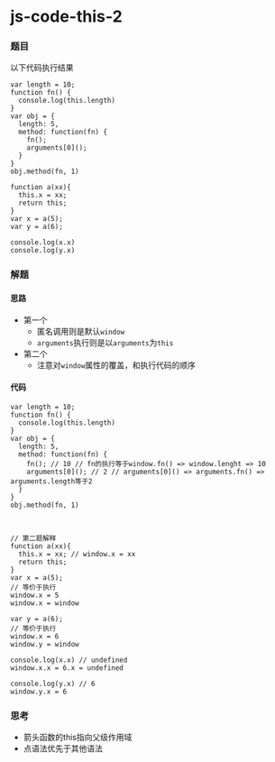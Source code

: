 # js-code-this-2

### 题目

以下代码执行结果

```
var length = 10;
function fn() {
  console.log(this.length)
}
var obj = {
  length: 5,
  method: function(fn) {
    fn();
    arguments[0]();
  }
}
obj.method(fn, 1)

function a(xx){
  this.x = xx;
  return this;
}
var x = a(5);
var y = a(6);

console.log(x.x)
console.log(y.x)
```



### 解题

#### 思路

* 第一个
  * 匿名调用则是默认`window`
  * `arguments`执行则是以`arguments`为`this`
* 第二个
  * 注意对`window`属性的覆盖，和执行代码的顺序

#### 代码

```
var length = 10;
function fn() {
  console.log(this.length)
}
var obj = {
  length: 5,
  method: function(fn) {
    fn(); // 10 // fn的执行等于window.fn() => window.lenght => 10
    arguments[0](); // 2 // arguments[0]() => arguments.fn() => arguments.length等于2
  }
}
obj.method(fn, 1)



// 第二题解释
function a(xx){
  this.x = xx; // window.x = xx
  return this;
}
var x = a(5);
// 等价于执行
window.x = 5
window.x = window

var y = a(6);
// 等价于执行
window.x = 6
window.y = window

console.log(x.x) // undefined
window.x.x = 6.x = undefined

console.log(y.x) // 6
window.y.x = 6
```





### 思考

* 箭头函数的this指向父级作用域
* 点语法优先于其他语法
